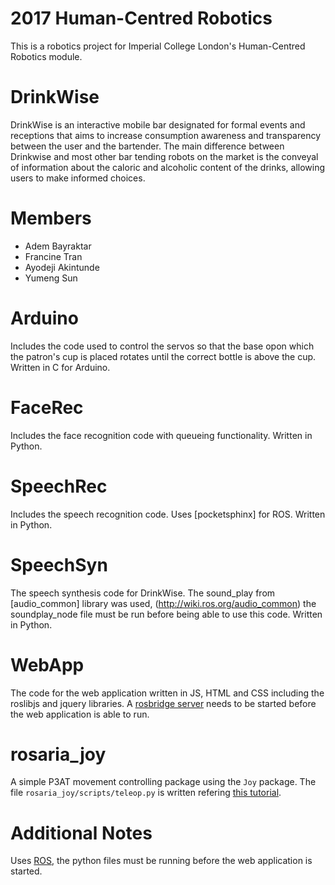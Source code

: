 # 2017 Human-Centred Robotics
This is a robotics project for Imperial College London's Human-Centred Robotics module.

# DrinkWise
DrinkWise is an interactive mobile bar designated for formal events and receptions that aims to increase consumption awareness and transparency between the user and the bartender. The main difference between Drinkwise and most other bar tending robots on the market is the conveyal of information about the caloric and alcoholic content of the drinks, allowing users to make informed choices.

# Members
- Adem Bayraktar
- Francine Tran
- Ayodeji Akintunde
- Yumeng Sun

# Arduino	
Includes the code used to control the servos so that the base opon which the patron's cup is placed rotates until the correct bottle is above the cup. Written in C for Arduino.

# FaceRec	
Includes the face recognition code with queueing functionality. Written in Python.

# SpeechRec	
Includes the speech recognition code. Uses [pocketsphinx] for ROS. Written in Python.

# SpeechSyn	
The speech synthesis code for DrinkWise. The sound_play from [audio_common] library was used, (http://wiki.ros.org/audio_common) the soundplay_node file must be run before being able to use this code. Written in Python.

# WebApp
The code for the web application written in JS, HTML and CSS including the roslibjs and jquery libraries. A [rosbridge server](https://github.com/RobotWebTools/rosbridge_suite/tree/develop/rosbridge_server) needs to be started before the web application is able to run. 

# rosaria_joy
A simple P3AT movement controlling package using the `Joy` package. The file `rosaria_joy/scripts/teleop.py` is written refering [this tutorial](https://andrewdai.co/xbox-controller-ros.html#rosjoy).

# Additional Notes
Uses [ROS](https://github.com/ros), the python files must be running before the web application is started.
